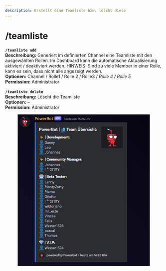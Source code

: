 ```yaml
---
description: Erstellt eine Teamliste bzw. löscht diese
---
```


# /teamliste

**`/teamliste add`**\
**Beschreibung:** Generiert im definierten Channel eine Teamliste mit den ausgewählten Rollen. Im Dashboard kann die automatische Aktualisierung aktiviert / deaktiviert werden. HINWEIS: Sind zu viele Member in einer Rolle, kann es sein, dass nicht alle angezeigt werden.\
**Optionen:** Channel / Rolle1 / Rolle 2 / Rolle3 / _Rolle 4 / Rolle 5_\
**Permission:** Administrator

**`/teamliste delete`**\
**Beschreibung:** Löscht die Teamliste\
**Optionen:** –\
**Permission:** Administrator

<div align="left">

<figure><img src="../../.gitbook/assets/image (2) (1).png" alt=""><figcaption></figcaption></figure>

</div>
